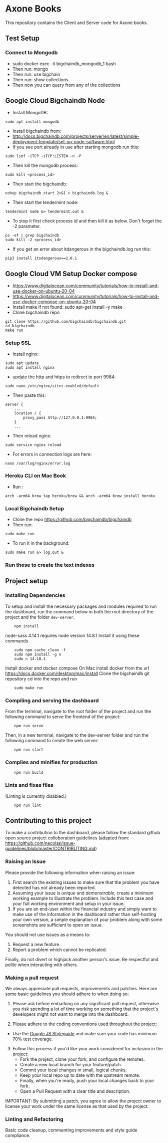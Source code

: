 # Axone Books

This repository contains the Client and Server code for Axone books.

## Test Setup

### Connect to Mongodb
- sudo docker exec -it bigchaindb_mongodb_1 bash
- Then run: mongo
- Then run: use bigchain
- Then run: show collections
- Then now you can query from any of the collections

## Google Cloud Bigchaindb Node
- Install MongoDB:
```
sudo apt install mongodb
```
- Install bigchaindb from:
- http://docs.bigchaindb.com/projects/server/en/latest/simple-deployment-template/set-up-node-software.html
- If you see port already in use after starting mongodb run this:
```
sudo lsof -iTCP -sTCP:LISTEN -n -P
```
- Then kill the mongodb process:
```
sudo kill <process_id>
```
- Then start the bigchaindb:
```
nohup bigchaindb start 2>&1 > bigchaindb.log &
```
- Then start the tendermint node:
```
tendermint node &> tendermint.out &
```
- To stop it first check process id and then kill it as below. Don't forget the -2 parameter.
```
ps -ef | grep bigchaindb
sudo kill -2 <process_id>
```
- If you get an error about itdangerous in the bigchaindb.log run this:
```
pip3 install itsdangerous==2.0.1
```

## Google Cloud VM Setup Docker compose
- https://www.digitalocean.com/community/tutorials/how-to-install-and-use-docker-on-ubuntu-20-04
- https://www.digitalocean.com/community/tutorials/how-to-install-and-use-docker-compose-on-ubuntu-20-04
- Install make if not found: sudo apt-get install -y make
- Clone bigchaindb repo

```
git clone https://github.com/bigchaindb/bigchaindb.git
cd bigchaindb
make run
```

### Setup SSL

- Install nginx: 
```
sudo apt update
sudo apt install nginx
```
- update the http and https to redirect to port 9984:
```
sudo nano /etc/nginx/sites-enabled/default
```
- Then paste this:
```
server {
    ...
    location / {
        proxy_pass http://127.0.0.1:9984;
    }
    ...
```
- Then reload nginx:
```
sudo service nginx reload
```
- For errors in connection logs are here:
```
nano /var/log/nginx/error.log
```

### Heroku CLI on Mac Book

- Run :
```
arch -arm64 brew tap heroku/brew && arch -arm64 brew install heroku
```

### Local Bigchaindb Setup

- Clone the repo https://github.com/bigchaindb/bigchaindb
- Then run: 
```
sudo make run
```
- To run it in the background:
```
sudo make run &> log.out &
```

### Run these to create the text indexes

## Project setup

### Installing Dependencies
To setup and install the necessary packages and modules required to run the dashboard, run the command below in both the root directory of the project and the folder `dev-server`.
```
    npm install
```
node-sass 4.14.1 requires node version 14.8.1
Install it using these commands
```
    sudo npm cache clean -f
    sudo npm install -g n
    sudo n 14.18.1
```

Install docker and docker compose
On Mac install docker from the url https://docs.docker.com/desktop/mac/install
Clone the bigchaindb git repository
cd into the repo and run
```
    sudo make run
```

### Compiling and serving the dashboard
From the terminal, navigate to the root folder of the project and run the following command to serve the frontend of the project:
```
    npm run serve
```
Then, in a new terminal, navigate to the dev-server folder and run the following command to create the web server:
```
    npm run start
```

### Compiles and minifies for production
```
    npm run build
```

### Lints and fixes files
(Linting is currently disabled.)
```
    npm run lint
```

## Contributing to this project
To make a contribution to the dashboard, please follow the standard github open source project colloboration guidelines (adapted from: https://github.com/necolas/issue-guidelines/blob/master/CONTRIBUTING.md)
### Raising an Issue
Please provide the following information when raising an issue:
1. First search the existing issues to make sure that the problem you have detected has not already been reported.
2. Assuming your issue is _unique_ and _demonstrable_, create a minimum working example to illustrate the problem. Include this test case and your full working environment and setup in your issue. 
3. If you are an end-user within the financial industry and simply want to make use of the information in the dashboard rather than self-hosting your own version, a simple explanation of your problem along with some screenshots are sufficient to open an issue.

You should not use issues as a means to:
1. Request a new feature.
2. Report a problem which cannot be replicated.

Finally, do not divert or highjack another person's issue. Be respectful and polite when interacting with others.

### Making a pull request
We always appreciate pull requests, improvements and patches. Here are some basic guidelines you should adhere to when doing so:
1. Please ask before embarking on any significant pull request, otherwise you risk spending a lot of time working on something that the project's developers might not want to merge into the dashboard.

2. Please adhere to the coding conventions used throughout the project: 
* Use the [Google JS Styleguide](https://google.github.io/styleguide/jsguide.html) and make sure your code has minimum 70% test coverage.

3. Follow this process if you'd like your work considered for inclusion in the project:
    * Fork the project, clone your fork, and configure the remotes.
    * Create a new local branch for your feature/patch.
    * Commit your local changes in small, logical chunks.
    * Keep your local repo up to date with the upstream remote.
    * Finally, when you're ready, push your local changes back to your fork.
    * Open a Pull Request with a clear title and description.

IMPORTANT: By submitting a patch, you agree to allow the project owner to license your work under the same license as that used by the project.

### Linting and Refactoring
Basic code cleanup, commenting improvements and style guide compliance.
